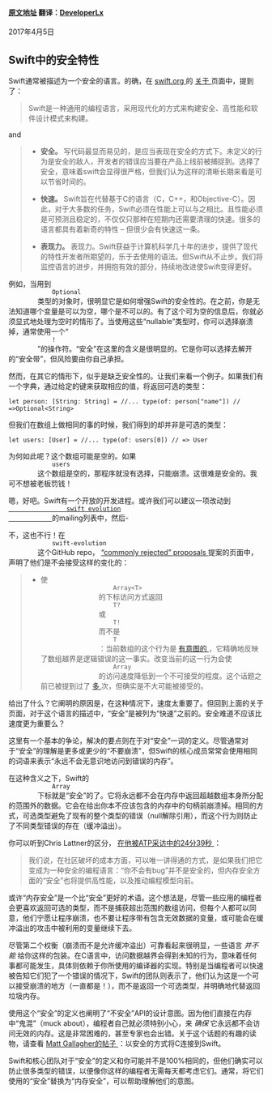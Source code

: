 #### [原文地址](hhttp://khanlou.com/2017/04/safety-in-swift/) 翻译：[DeveloperLx](http://weibo.com/DeveloperLx)

<div class="blogpost">
    <div class="post-meta">
        <time datetime="2017-04-05T00:00:00-04:00" itemprop="datePublished" class="timestamp">
            2017年4月5日
        </time>
        <h2 class="post-title" itemprop="name headline">
            Swift中的安全特性
        </h2>
    </div>
    <p>
        Swift通常被描述为一个安全的语言。的确，在
        <a href="https://swift.org/">
            swift.org
        </a>
        的
        <a href="https://swift.org/about/">
            关于
        </a>
        页面中，提到了：
    </p>
    <blockquote>
        <p>
            Swift是一种通用的编程语言，采用现代化的方式来构建安全、高性能和软件设计模式来构建。
        </p>
    </blockquote>
    <p>
        and
    </p>
    <blockquote>
        <ul>
            <li>
                <p>
                    <strong>
                        安全。
                    </strong>
                    写代码最显而易见的，是应当表现在安全的方式下。未定义的行为是安全的敌人，开发者的错误应当要在产品上线前被捕捉到。选择了安全，意味着swift会显得很严格，但我们认为这样的清晰长期来看是可以节省时间的。
                </p>
            </li>
            <li>
                <p>
                    <strong>
                        快速。
                    </strong>
                    Swift旨在代替基于C的语言（C，C++，和Objective-C）。因此，对于大多数的任务，Swift必须在性能上可以与之相比。且性能必须是可预测且稳定的，不仅仅只那种在短期内还需要清理的快速。很多的语言都具有着新奇的特性 – 但很少会有快速这一条。
                </p>
            </li>
            <li>
                <p>
                    <strong>
                        表现力。
                    </strong>
                    表现力。Swift获益于计算机科学几十年的进步，提供了现代的特性开发者所期望的，乐于去使用的语法。但Swift从不止步。我们将监控语言的进步，并拥抱有效的部分，持续地改进使Swift变得更好。
                </p>
            </li>
        </ul>
    </blockquote>
    <p>
        例如，当用到
        <code class="highlighter-rouge">
            Optional
        </code>
        类型的对象时，很明显它是如何增强Swift的安全性的。在之前，你是无法知道哪个变量是可以为空，哪个是不可以的。有了这个可为空的信息后，你就必须显式地处理为空时的情形了。当使用这些“nullable”类型时，你可以选择崩溃掉，通常使用一个“
        <code class="highlighter-rouge">
            !
        </code>        
        ”的操作符。“安全”在这里的含义是很明显的。它是你可以选择去解开的“安全带”，但风险要由你自己承担。
    </p>
    <p>
        然而，在其它的情形下，似乎是缺乏安全性的。让我们来看一个例子。如果我们有一个字典，通过给定的键来获取相应的值，将返回可选的类型：
    </p>
    <pre class="highlight"><code>let person: [String: String] = //... type(of: person["name"]) // =&gt;Optional&lt;String&gt;</code></pre>
    <p>
        但我们在数组上做相同的事的时候，我们得到的却并非是可选的类型：
    </p>
    <pre class="highlight"><code>let users: [User] = //... type(of: users[0]) // =&gt; User</code></pre>
    <p>
        为何如此呢？这个数组可能是空的。如果
        <code class="highlighter-rouge">
            users
        </code>
        这个数组是空的，那程序就没有选择，只能崩溃。这很难是安全的。我可不想被老板罚钱！
    </p>
    <p>
        嗯，好吧。Swift有一个开放的开发进程。或许我们可以建议一项改动到
        <a href="">
            <code class="highlighter-rouge">
                swift evolution
            </code>
        </a>
        的mailing列表中，然后-
    </p>
    <p>
        不，这也不行！在
        <code class="highlighter-rouge">
            swift-evolution
        </code>
        这个GitHub repo，
        <a href="https://github.com/apple/swift-evolution/blob/master/commonly_proposed.md">
            “commonly rejected” proposals
        </a>
        提案的页面中，声明了他们是不会接受这样的变化的：
    </p>
    <blockquote>
        <ul>
            <li>
                使 
                <code class="highlighter-rouge">
                    Array&lt;T&gt;
                </code>
                的下标访问方式返回
                <code class="highlighter-rouge">
                    T?
                </code>
                或
                <code class="highlighter-rouge">
                    T!
                </code>
                而不是
                <code class="highlighter-rouge">
                    T
                </code>
                ：当前数组的这个行为是
                <a href="https://lists.swift.org/pipermail/swift-evolution/Week-of-Mon-20151214/002446.html">
                    有意图的
                </a>
                ，它精确地反映了数组越界是逻辑错误的这一事实。改变当前的这一行为会使
                <code class="highlighter-rouge">
                    Array
                </code>
                的访问速度降低到一个不可接受的程度。这个话题之前已被提到过了                
                <a href="https://lists.swift.org/pipermail/swift-evolution/Week-of-Mon-20151214/002425.html">
                    多
                </a>
                次，但确实是不大可能被接受的。
            </li>
        </ul>
    </blockquote>
    <p>
        给出了什么？它阐明的原因是，在这种情况下，速度太重要了。但回到上面的关于页面，对于这个语言的描述中，“安全”是被列为“快速”之前的。安全难道不应该比速度更为重要么？
    </p>
    <p>
        这里有一个基本的争论，解决的要点则在于对“安全”一词的定义。尽管通常对于“安全”的理解是更多或更少的“不要崩溃”，但Swift的核心成员常常会使用相同的词语来表示“永远不会无意识地访问到错误的内存”。
    </p>
    <p>
        在这种含义之下，Swift的
        <code class="highlighter-rouge">
            Array
        </code>
        下标就是“安全”的了。它将永远都不会在内存中返回超越数组本身所分配的范围外的数据。它会在给出你本不应该包含的内存中的句柄前崩溃掉。相同的方式，可选类型避免了现有的整个类型的错误（null解除引用），而这个行为则防止了不同类型错误的存在（缓冲溢出）。
    </p>
    <p>
        你可以听到Chris Lattner的区分，
        <a href="https://overcast.fm/+CdTE-_oY/24:37">
            在他被ATP采访中的24分39秒
        </a>
        ：
    </p>
    <blockquote>
        <p>
            我们说，在社区破坏的成本方面，可以唯一讲得通的方式，是如果我们把它变成为一种安全的编程语言：“你不会有bug”并不是安全的，但内存安全方面的“安全”也将提供高性能，以及推动编程模型向前。
        </p>
    </blockquote>
    <p>
        或许“内存安全”是一个比“安全”更好的术语。这个想法是，尽管一些应用的编程者会更喜欢返回可选的类型，而不是捕获超出范围的数组访问，但每个人都可以同意，他们宁愿让程序崩溃，也不要让程序带有包含无效数据的变量，或可能会在缓冲溢出的攻击中被利用的变量继续下去。
    </p>
    <p>
        尽管第二个权衡（崩溃而不是允许缓冲溢出）可靠看起来很明显，一些语言
        <em>
            并不能
        </em>
        给你这样的包装。在C语言中，访问数据越界会得到未知的行为，意味着任何事都可能发生，具体则依赖于你所使用的编译器的实现。特别是当编程者可以快速被告知它们犯了一个错误的情况下，Swift的团队则表示了，他们认为这是一个可以接受崩溃的地方（一直都是！），而不是返回一个可选类型，并明确地代替返回垃圾内存。
    </p>
    <p>
        使用这个“安全”的定义也阐明了“不安全”API的设计意图。因为他们直接在内存中“鬼混”（muck about），编程者自己就必须特别小心，来
        <em>
            确保
        </em>
        它永远都不会访问无效的内存。这是非常困难的，甚至专家也会出错。关于这个话题的有趣的读物，请查看
        <a href="https://www.cocoawithlove.com/blog/2016/02/16/use_it_or_lose_it_why_safe_c_is_sometimes_unsafe_swift.html">
            Matt Gallagher的帖子
        </a>
        ：以安全的方式将C连接到Swift。
    </p>
    <p>
        Swift和核心团队对于“安全”的定义和你可能并不是100%相同的，但他们确实可以防止很多类型的错误，以便像你这样的编程者无需每天都考虑它们。通常，将它们使用的“安全”替换为“内存安全”，可以帮助理解他们的意图。
    </p>
</div>
